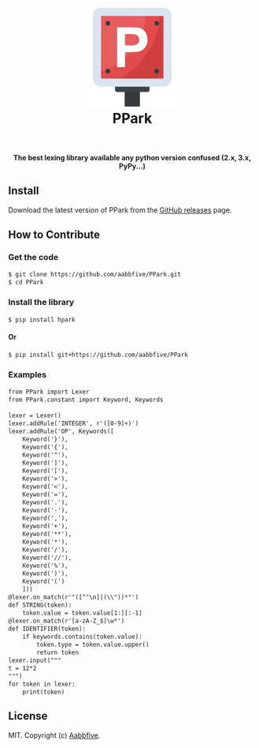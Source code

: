 <h1 align="center">
  <br>
  <a href="https://github.com/aabbfive/PPark">
    <img src="PPark.svg" alt="PPark" width="200">
  </a>
  <br>
  PPark
  <br>
  <br>
</h1>

<h4 align="center">The best lexing library available any python version confused (2.x, 3.x, PyPy...)</h4>

## Install

Download the latest version of PPark from
the [GitHub releases](https://github.com/aabbfive/PPark/releases) page.


## How to Contribute

### Get the code

```
$ git clone https://github.com/aabbfive/PPark.git
$ cd PPark
```

### Install the library

```
$ pip install hpark
```

#### Or

```
$ pip install git+https://github.com/aabbfive/PPark
```

### Examples

```
from PPark import Lexer
from PPark.constant import Keyword, Keywords

lexer = Lexer()
lexer.addRule('INTEGER', r'([0-9]+)')
lexer.addRule('OP', Keywords([
	Keyword('}'), 
	Keyword('{'),
	Keyword('^'),
	Keyword(']'),
	Keyword('['),
	Keyword('>'),
	Keyword('<'),
	Keyword('='),
	Keyword('.'),
	Keyword('-'),
	Keyword(','),
	Keyword('+'),
	Keyword('**'),
	Keyword('*'),
	Keyword('/'),
	Keyword('//'),
	Keyword('%'),
	Keyword(')'),
	Keyword('(')
	]))
@lexer.on_match(r'"([^"\n]|(\\"))*"')
def STRING(token):
	token.value = token.value[1:][:-1]
@lexer.on_match(r'[a-zA-Z_$]\w*')
def IDENTIFIER(token):
	if keywords.contains(token.value):
		token.type = token.value.upper()
		return token
lexer.input("""
t = 12*2
""")
for token in lexer:
	print(token)
```

## License

MIT. Copyright (c) [Aabbfive](https://github.com/aabbfive).
